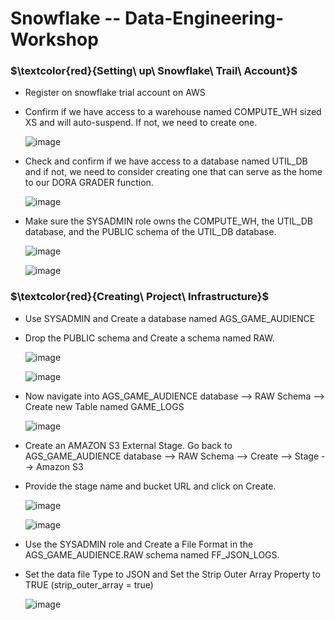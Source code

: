 # Snowflake -- Data-Engineering-Workshop

### $\textcolor{red}{Setting\ up\ Snowflake\ Trail\ Account\}$
* Register on snowflake trial account on AWS
* Confirm if we have access to a warehouse named COMPUTE_WH sized XS and will auto-suspend. If not, we need to create one. 

  ![image](https://github.com/swethamurthy25/Snowflake---Data-Engineering-Workshop/assets/112581595/61c556d7-a5a8-4579-9d64-476d4888727e)


* Check and confirm if we have access to a database named UTIL_DB and if not, we need to consider creating one that can serve as the home to our DORA GRADER function.
  
  ![image](https://github.com/swethamurthy25/Snowflake---Data-Engineering-Workshop/assets/112581595/2bfebc85-4c26-4f96-ad1a-3492c7bb0793)

* Make sure the SYSADMIN role owns the COMPUTE_WH, the UTIL_DB database, and the PUBLIC schema of the UTIL_DB database.
  
  ![image](https://github.com/swethamurthy25/Snowflake---Data-Engineering-Workshop/assets/112581595/d3e06f66-1ee8-42d3-aec9-d1b1040dd144)

  ![image](https://github.com/swethamurthy25/Snowflake---Data-Engineering-Workshop/assets/112581595/670f5b0f-24a1-46a8-ab41-dd5a7af58a87)


### $\textcolor{red}{Creating\ Project\ Infrastructure\}$
* Use SYSADMIN and Create a database named AGS_GAME_AUDIENCE
* Drop the PUBLIC schema and Create a schema named RAW.

  ![image](https://github.com/swethamurthy25/Snowflake---Data-Engineering-Workshop/assets/112581595/5b208992-7e38-43fc-a7fb-189dfc75ae18)

  ![image](https://github.com/swethamurthy25/Snowflake---Data-Engineering-Workshop/assets/112581595/c89b247a-0d0c-4764-9b75-19d91578611e)

* Now navigate into AGS_GAME_AUDIENCE database --> RAW Schema --> Create new Table named GAME_LOGS

   ![image](https://github.com/swethamurthy25/Snowflake---Data-Engineering-Workshop/assets/112581595/35cebf8b-c367-44b1-bcb7-fcca714c67a6)

* Create an AMAZON S3 External Stage. Go back to AGS_GAME_AUDIENCE database --> RAW Schema --> Create --> Stage --> Amazon S3
* Provide the stage name and bucket URL and click on Create.

   ![image](https://github.com/swethamurthy25/Snowflake---Data-Engineering-Workshop/assets/112581595/d72ad4cc-c145-4e86-bdf6-49c3a9f7721c)

   ![image](https://github.com/swethamurthy25/Snowflake---Data-Engineering-Workshop/assets/112581595/f88aceaa-fd80-4136-8b0a-39b9eac3b857)

* Use the SYSADMIN role and Create a File Format in the AGS_GAME_AUDIENCE.RAW schema named FF_JSON_LOGS.
* Set the data file Type to JSON and Set the Strip Outer Array Property to TRUE (strip_outer_array = true)

   ![image](https://github.com/swethamurthy25/Snowflake---Data-Engineering-Workshop/assets/112581595/57a15617-c02b-43da-ae3f-bb010641077a)







